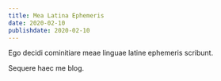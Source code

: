 ```yaml
---
title: Mea Latina Ephemeris
date: 2020-02-10
publishdate: 2020-02-10
---
```


Ego decidi cominitiare meae linguae latine ephemeris scribunt.

Sequere haec me blog.
